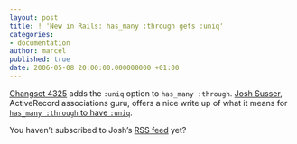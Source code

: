 ```yaml
---
layout: post
title: ! 'New in Rails: has_many :through gets :uniq'
categories:
- documentation
author: marcel
published: true
date: 2006-05-08 20:00:00.000000000 +01:00
---
```

<p><a href="http://dev.rubyonrails.org/changeset/4325">Changset 4325</a> adds the <code>:uniq</code> option to <code>has_many :through</code>. <a href="http://blog.hasmanythrough.com/">Josh Susser</a>, ActiveRecord associations guru, offers a nice write up of what it means for <a href="http://blog.hasmanythrough.com/articles/2006/05/06/through_gets_uniq"><code>has_many :through</code> to have <code>:uniq</code></a>.</p>
<p>You haven&#8217;t subscribed to Josh&#8217;s <a href="http://blog.hasmanythrough.com/xml/atom10/feed.xml"><span class="caps">RSS</span> feed</a> yet?</p>